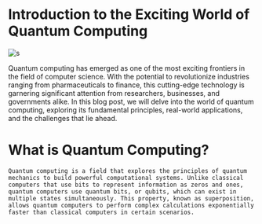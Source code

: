# Introduction to the Exciting World of Quantum Computing

![s](https://github.com/PraveenNanda124/Technical-blogs/assets/116082827/d297884d-87a3-44c8-ae43-207df91620bc)


Quantum computing has emerged as one of the most exciting frontiers in the field of computer science. With the potential to revolutionize industries ranging from pharmaceuticals to finance, this cutting-edge technology is garnering significant attention from researchers, businesses, and governments alike. In this blog post, we will delve into the world of quantum computing, exploring its fundamental principles, real-world applications, and the challenges that lie ahead.

   # What is Quantum Computing?
    Quantum computing is a field that explores the principles of quantum mechanics to build powerful computational systems. Unlike classical computers that use bits to represent information as zeros and ones, quantum computers use quantum bits, or qubits, which can exist in multiple states simultaneously. This property, known as superposition, allows quantum computers to perform complex calculations exponentially faster than classical computers in certain scenarios.
